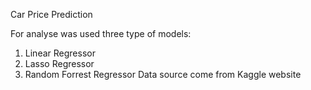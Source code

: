 Car Price Prediction


For analyse was used three type of models:
1) Linear Regressor
2) Lasso Regressor
3) Random Forrest Regressor
Data source come from Kaggle website
